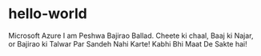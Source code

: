 # hello-world
Microsoft Azure
I am Peshwa Bajirao Ballad.
Cheete ki chaal, Baaj ki Najar, or Bajirao ki Talwar Par Sandeh Nahi Karte! Kabhi Bhi Maat De Sakte hai!
